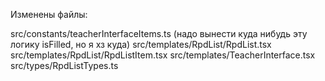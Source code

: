 Изменены файлы:


src/constants/teacherInterfaceItems.ts (надо вынести куда нибудь эту логику isFilled, но я хз куда)
src/templates/RpdList/RpdList.tsx
src/templates/RpdList/RpdListItem.tsx
src/templates/TeacherInterface.tsx
src/types/RpdListTypes.ts
